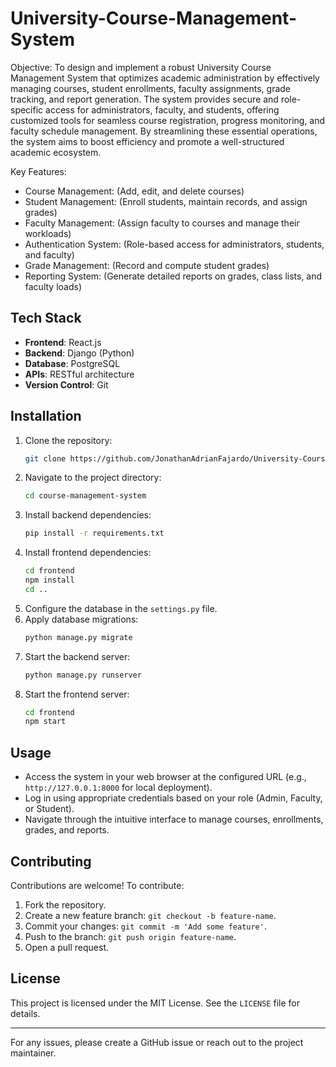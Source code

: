 # University-Course-Management-System
Objective: To design and implement a robust University Course Management System that optimizes academic administration by effectively managing courses, student enrollments, faculty assignments, grade tracking, and report generation. The system provides secure and role-specific access for administrators, faculty, and students, offering customized tools for seamless course registration, progress monitoring, and faculty schedule management. By streamlining these essential operations, the system aims to boost efficiency and promote a well-structured academic ecosystem.

Key Features:  
- Course Management: (Add, edit, and delete courses)  
- Student Management: (Enroll students, maintain records, and assign grades)  
- Faculty Management: (Assign faculty to courses and manage their workloads)  
- Authentication System: (Role-based access for administrators, students, and faculty)  
- Grade Management: (Record and compute student grades)  
- Reporting System: (Generate detailed reports on grades, class lists, and faculty loads)

## Tech Stack

- **Frontend**: React.js
- **Backend**: Django (Python)
- **Database**: PostgreSQL
- **APIs**: RESTful architecture
- **Version Control**: Git

## Installation

1. Clone the repository:
   ```bash
   git clone https://github.com/JonathanAdrianFajardo/University-Course-Management-System.git
   ```
2. Navigate to the project directory:
   ```bash
   cd course-management-system
   ```
3. Install backend dependencies:
   ```bash
   pip install -r requirements.txt
   ```
4. Install frontend dependencies:
   ```bash
   cd frontend
   npm install
   cd ..
   ```
5. Configure the database in the `settings.py` file.
6. Apply database migrations:
   ```bash
   python manage.py migrate
   ```
7. Start the backend server:
   ```bash
   python manage.py runserver
   ```
8. Start the frontend server:
   ```bash
   cd frontend
   npm start
   ```

## Usage

- Access the system in your web browser at the configured URL (e.g., `http://127.0.0.1:8000` for local deployment).
- Log in using appropriate credentials based on your role (Admin, Faculty, or Student).
- Navigate through the intuitive interface to manage courses, enrollments, grades, and reports.

## Contributing

Contributions are welcome! To contribute:

1. Fork the repository.
2. Create a new feature branch: `git checkout -b feature-name`.
3. Commit your changes: `git commit -m 'Add some feature'`.
4. Push to the branch: `git push origin feature-name`.
5. Open a pull request.

## License

This project is licensed under the MIT License. See the `LICENSE` file for details.

---

For any issues, please create a GitHub issue or reach out to the project maintainer.
